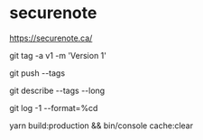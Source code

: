 # securenote


https://securenote.ca/



git tag -a v1 -m 'Version 1'

git push --tags

git describe --tags --long

git log -1 --format=%cd 

yarn build:production && bin/console cache:clear

